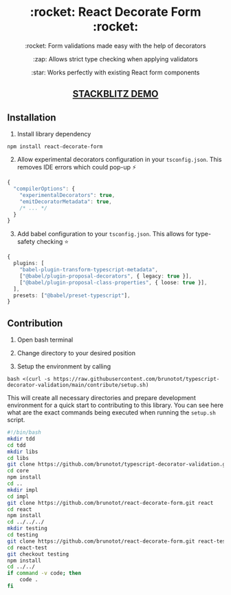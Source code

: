  <h1 align="center">:rocket: React Decorate Form :rocket:</h1>

<p align="center">:rocket: Form validations made easy with the help of decorators</p>
<p align="center">:zap: Allows strict type checking when applying validators</p>
<p align="center">:star: Works perfectly with existing React form components</p>
<h2 align="center">
  <a href="https://stackblitz.com/edit/react-ts-d3swd2?file=src%2FApp.tsx&file=src%2Fmodel%2FUserForm.ts">STACKBLITZ DEMO</a>
</h2>

## Installation

1. Install library dependency

```
npm install react-decorate-form
```

2. Allow experimental decorators configuration in your `tsconfig.json`. This removes IDE errors which could pop-up :zap:
```ts
{
  "compilerOptions": {
    "experimentalDecorators": true,
    "emitDecoratorMetadata": true,
    /* ... */
  }
}
```

3. Add babel configuration to your `tsconfig.json`. This allows for type-safety checking :star:

```ts
{
  plugins: [
    "babel-plugin-transform-typescript-metadata",
    ["@babel/plugin-proposal-decorators", { legacy: true }],
    ["@babel/plugin-proposal-class-properties", { loose: true }],
  ],
  presets: ["@babel/preset-typescript"],
}
```

## Contribution

1. Open bash terminal

2. Change directory to your desired position

3. Setup the environment by calling
```
bash <(curl -s https://raw.githubusercontent.com/brunotot/typescript-decorator-validation/main/contribute/setup.sh)
```
This will create all necessary directories and prepare development environment for a quick start to contributing to this library.
You can see here what are the exact commands being executed when running the `setup.sh` script.

```bash
#!/bin/bash
mkdir tdd
cd tdd
mkdir libs
cd libs
git clone https://github.com/brunotot/typescript-decorator-validation.git core
cd core
npm install
cd ..
mkdir impl
cd impl
git clone https://github.com/brunotot/react-decorate-form.git react
cd react
npm install
cd ../../../
mkdir testing
cd testing
git clone https://github.com/brunotot/react-decorate-form.git react-test
cd react-test
git checkout testing
npm install
cd ../../
if command -v code; then
    code .
fi
